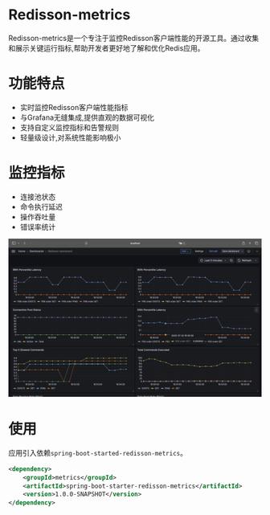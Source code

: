 # Redisson-metrics

Redisson-metrics是一个专注于监控Redisson客户端性能的开源工具。通过收集和展示关键运行指标,帮助开发者更好地了解和优化Redis应用。

# 功能特点
- 实时监控Redisson客户端性能指标
- 与Grafana无缝集成,提供直观的数据可视化
- 支持自定义监控指标和告警规则
- 轻量级设计,对系统性能影响极小

# 监控指标

- 连接池状态
- 命令执行延迟
- 操作吞吐量
- 错误率统计

![Screenshot](./docs/screenshot.png)

# 使用

应用引入依赖`spring-boot-started-redisson-metrics`。

```xml
<dependency>
    <groupId>metrics</groupId>
    <artifactId>spring-boot-starter-redisson-metrics</artifactId>
    <version>1.0.0-SNAPSHOT</version>
</dependency>
```